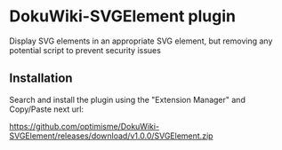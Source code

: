 # DokuWiki-SVGElement plugin

Display SVG elements in an appropriate SVG element, but removing any potential script to prevent security issues

## Installation

Search and install the plugin using the "Extension Manager" and Copy/Paste next url:

https://github.com/optimisme/DokuWiki-SVGElement/releases/download/v1.0.0/SVGElement.zip